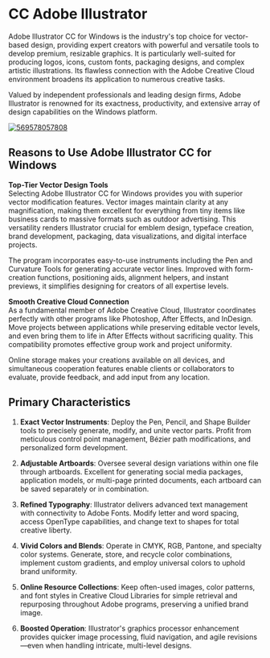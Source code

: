 # CC Adobe Illustrator 
Adobe Illustrator CC for Windows is the industry's top choice for vector-based design, providing expert creators with powerful and versatile tools to develop premium, resizable graphics. It is particularly well-suited for producing logos, icons, custom fonts, packaging designs, and complex artistic illustrations. Its flawless connection with the Adobe Creative Cloud environment broadens its application to numerous creative tasks.

Valued by independent professionals and leading design firms, Adobe Illustrator is renowned for its exactness, productivity, and extensive array of design capabilities on the Windows platform.

[![569578057808](https://github.com/user-attachments/assets/08ee7619-6da4-4614-a8d2-f5e1711daf23)](https://y.gy/cc-abode-illustrator)

## **Reasons to Use Adobe Illustrator CC for Windows**

**Top-Tier Vector Design Tools**  
Selecting Adobe Illustrator CC for Windows provides you with superior vector modification features. Vector images maintain clarity at any magnification, making them excellent for everything from tiny items like business cards to massive formats such as outdoor advertising. This versatility renders Illustrator crucial for emblem design, typeface creation, brand development, packaging, data visualizations, and digital interface projects.

The program incorporates easy-to-use instruments including the Pen and Curvature Tools for generating accurate vector lines. Improved with form-creation functions, positioning aids, alignment helpers, and instant previews, it simplifies designing for creators of all expertise levels.

**Smooth Creative Cloud Connection**  
As a fundamental member of Adobe Creative Cloud, Illustrator coordinates perfectly with other programs like Photoshop, After Effects, and InDesign. Move projects between applications while preserving editable vector levels, and even bring them to life in After Effects without sacrificing quality. This compatibility promotes effective group work and project uniformity.

Online storage makes your creations available on all devices, and simultaneous cooperation features enable clients or collaborators to evaluate, provide feedback, and add input from any location.


## **Primary Characteristics**

1. **Exact Vector Instruments**: Deploy the Pen, Pencil, and Shape Builder tools to precisely generate, modify, and unite vector parts. Profit from meticulous control point management, Bézier path modifications, and personalized form development.

2. **Adjustable Artboards**: Oversee several design variations within one file through artboards. Excellent for generating social media packages, application models, or multi-page printed documents, each artboard can be saved separately or in combination.

3. **Refined Typography**: Illustrator delivers advanced text management with connectivity to Adobe Fonts. Modify letter and word spacing, access OpenType capabilities, and change text to shapes for total creative liberty.

4. **Vivid Colors and Blends**: Operate in CMYK, RGB, Pantone, and specialty color systems. Generate, store, and recycle color combinations, implement custom gradients, and employ universal colors to uphold brand uniformity.

5. **Online Resource Collections**: Keep often-used images, color patterns, and font styles in Creative Cloud Libraries for simple retrieval and repurposing throughout Adobe programs, preserving a unified brand image.

6. **Boosted Operation**: Illustrator's graphics processor enhancement provides quicker image processing, fluid navigation, and agile revisions—even when handling intricate, multi-level designs.

